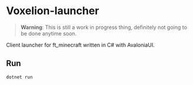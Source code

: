 # Voxelion-launcher

> **Warning**: This is still a work in progress thing, definitely not going to be done anytime soon.

Client launcher for ft_minecraft written in C# with AvaloniaUI.

## Run

```bash
dotnet run
```